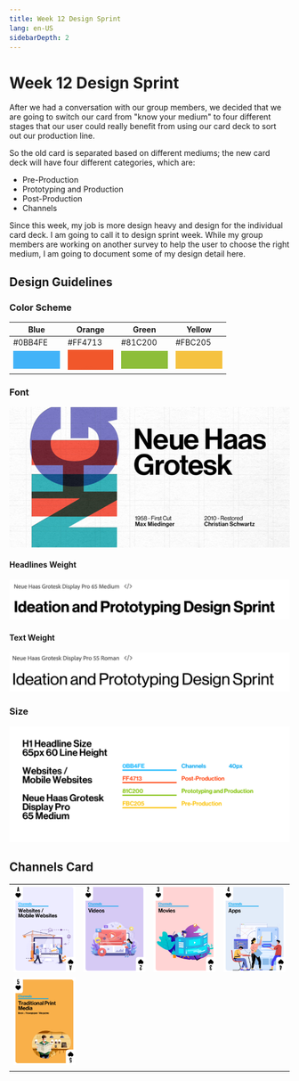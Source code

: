 ```yaml
---
title: Week 12 Design Sprint
lang: en-US
sidebarDepth: 2
---
```


# Week 12 Design Sprint  

After we had a conversation with our group members, we decided that we are going to switch our card from "know your medium" to four different stages that our user could really benefit from using our card deck to sort out our production line. 

So the old card is separated based on different mediums; the new card deck will have four different categories, which are: 

- Pre-Production 
- Prototyping and Production 
- Post-Production 
- Channels 

Since this week, my job is more design heavy and design for the individual card deck. I am going to call it to design sprint week. While my group members are working on another survey to help the user to choose the right medium, I am going to document some of my design detail here. 



## Design Guidelines 

### Color Scheme 

| Blue                                                         | Orange                                                       | Green                                                        | Yellow                                                       |
| ------------------------------------------------------------ | ------------------------------------------------------------ | ------------------------------------------------------------ | ------------------------------------------------------------ |
| #0BB4FE                                                      | #FF4713                                                      | #81C200                                                      | #FBC205                                                      |
| ![](https://raw.githubusercontent.com/irwinchyi/imgbed/master/img/20201130123233.png) | ![](https://raw.githubusercontent.com/irwinchyi/imgbed/master/img/20201130123331.png) | ![](https://raw.githubusercontent.com/irwinchyi/imgbed/master/img/20201130123504.png) | ![](https://raw.githubusercontent.com/irwinchyi/imgbed/master/img/20201130123630.png) |



### Font

![](https://raw.githubusercontent.com/irwinchyi/imgbed/master/img/20201130123837.png)

#### Headlines Weight

![](https://raw.githubusercontent.com/irwinchyi/imgbed/master/img/20201130123941.png)

 

#### Text Weight

![](https://raw.githubusercontent.com/irwinchyi/imgbed/master/img/20201130124034.png)



### Size

![](https://raw.githubusercontent.com/irwinchyi/imgbed/master/img/0saddwq.png)

## Channels Card

|                                                              |                                                              |                                                              |                                                              |
| ------------------------------------------------------------ | ------------------------------------------------------------ | ------------------------------------------------------------ | ------------------------------------------------------------ |
| ![](https://raw.githubusercontent.com/irwinchyi/imgbed/master/img/Play%20Card%20Copy%208.png) | ![](https://raw.githubusercontent.com/irwinchyi/imgbed/master/img/Play%20Card%20Copy%207.png) | ![](https://raw.githubusercontent.com/irwinchyi/imgbed/master/img/Play%20Card%20Copy%206.png) | ![](https://raw.githubusercontent.com/irwinchyi/imgbed/master/img/Play%20Card.png) |
| ![](https://raw.githubusercontent.com/irwinchyi/imgbed/master/img/Black%20Heart%205.png) |                                                              |                                                              |                                                              |
|                                                              |                                                              |                                                              |                                                              |

